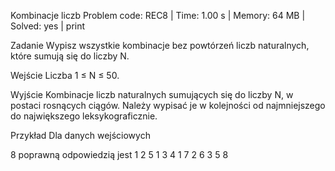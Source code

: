 Kombinacje liczb
Problem code: REC8 | Time: 1.00 s | Memory: 64 MB | Solved: yes | print

Zadanie
Wypisz wszystkie kombinacje bez powtórzeń liczb naturalnych, które sumują się do liczby N.

Wejście
Liczba 1 ≤ N ≤ 50.

Wyjście
Kombinacje liczb naturalnych sumujących się do liczby N, w postaci rosnących ciągów. Należy wypisać je w kolejności od najmniejszego do największego leksykograficznie.

Przykład
Dla danych wejściowych

8
poprawną odpowiedzią jest
1 2 5 
1 3 4 
1 7 
2 6 
3 5 
8
